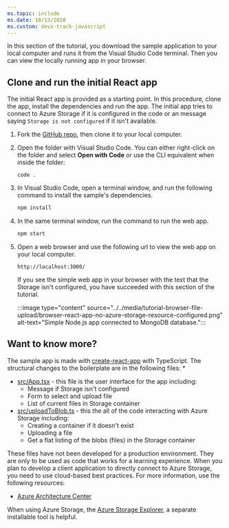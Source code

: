 ```yaml
---
ms.topic: include
ms.date: 10/13/2020
ms.custom: devx-track-javascript
---
```


In this section of the tutorial, you download the sample application to your local computer and runs it from the Visual Studio Code terminal. Then you can view the locally running app in your browser.

## Clone and run the initial React app

The initial React app is provided as a starting point. In this procedure, clone the app, install the dependencies and run the app. The initial app tries to connect to Azure Storage if it is configured in the code or an message saying `Storage is not configured` if it isn't available. 

1. Fork the [GitHub repo](https://github.com/Azure-Samples/js-e2e-browser-file-upload-storage-blob), then clone it to your local computer. 

1. Open the folder with Visual Studio Code. You can either right-click on the folder and select **Open with Code** or use the CLI equivalent when inside the folder:

    ```console
    code .
    ```

1. In Visual Studio Code, open a terminal window, and run the following command to install the sample's dependencies.

    ```javascript
    npm install
    ```

1. In the same terminal window, run the command to run the web app.

    ```javascript
    npm start
    ```

1. Open a web browser and use the following url to view the web app on your local computer.

    ```url
    http://localhost:3000/
    ```

    If you see the simple web app in your browser with the text that the Storage isn't configured, you have succeeded with this section of the tutorial.

    :::image type="content" source="../../media/tutorial-browser-file-upload/browser-react-app-no-azure-storage-resource-configured.png" alt-text="Simple Node.js app connected to MongoDB database.":::

## Want to know more? 

The sample app is made with [create-react-app](https://www.npmjs.com/package/create-react-app) with TypeScript. The structural changes to the boilerplate are in the following files:
*
* [src/App.tsx](https://github.com/Azure-Samples/js-e2e-browser-file-upload-storage-blob/blob/main/src/App.tsx) - this file is the user interface for the app including:
    * Message if Storage isn't configured
    * Form to select and upload file
    * List of current files in Storage container
* [src/uploadToBlob.ts](https://github.com/Azure-Samples/js-e2e-browser-file-upload-storage-blob/blob/main/src/uploadToBlob.ts) - this the all of the code interacting with Azure Storage including:
    * Creating a container if it doesn't exist
    * Uploading a file
    * Get a flat listing of the blobs (files) in the Storage container

These files have not been developed for a production environment. They are only to be used as code that works for a learning experience. When you plan to develop a client application to directly connect to Azure Storage, you need to use cloud-based best practices. For more information, use the following resources: 
* [Azure Architecture Center](https://docs.microsoft.com/azure/architecture/)

When using Azure Storage, the [Azure Storage Explorer](https://azure.microsoft.com/features/storage-explorer/), a separate installable tool is helpful.